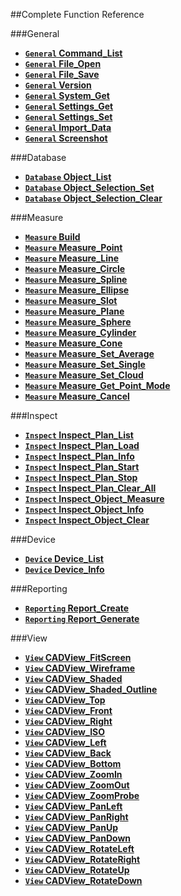 ##Complete Function Reference

###General
- **[<code>General</code> Command_List](https://github.com/verisurf/verisurf-api/blob/Verisurf2017/documentation/command_list.md)**
- **[<code>General</code> File_Open](https://github.com/verisurf/verisurf-api/blob/Verisurf2017/documentation/file_open.md)**
- **[<code>General</code> File_Save](https://github.com/verisurf/verisurf-api/blob/Verisurf2017/documentation/file_save.md)**
- **[<code>General</code> Version](https://github.com/verisurf/verisurf-api/blob/Verisurf2017/documentation/version.md)**
- **[<code>General</code> System_Get](https://github.com/verisurf/verisurf-api/blob/Verisurf2017/documentation/system_get.md)**
- **[<code>General</code> Settings_Get](https://github.com/verisurf/verisurf-api/blob/Verisurf2017/documentation/settings_get.md)**
- **[<code>General</code> Settings_Set](https://github.com/verisurf/verisurf-api/blob/Verisurf2017/documentation/settings_set.md)**
- **[<code>General</code> Import_Data](https://github.com/verisurf/verisurf-api/blob/Verisurf2017/documentation/import_data.md)**
- **[<code>General</code> Screenshot](https://github.com/verisurf/verisurf-api/blob/Verisurf2017/documentation/screenshot.md)**


###Database
- **[<code>Database</code> Object_List](https://github.com/verisurf/verisurf-api/blob/Verisurf2017/documentation/object_list.md)**
- **[<code>Database</code> Object_Selection_Set](https://github.com/verisurf/verisurf-api/blob/Verisurf2017/documentation/object_selection_set.md)**
- **[<code>Database</code> Object_Selection_Clear](https://github.com/verisurf/verisurf-api/blob/Verisurf2017/documentation/object_selection_clear.md)**

###Measure
- **[<code>Measure</code> Build](https://github.com/verisurf/verisurf-api/blob/Verisurf2017/documentation/build.md)**
- **[<code>Measure</code> Measure_Point](https://github.com/verisurf/verisurf-api/blob/Verisurf2017/documentation/measure_point.md)**
- **[<code>Measure</code> Measure_Line](https://github.com/verisurf/verisurf-api/blob/Verisurf2017/documentation/measure_line.md)**
- **[<code>Measure</code> Measure_Circle](https://github.com/verisurf/verisurf-api/blob/Verisurf2017/documentation/measure_circle.md)**
- **[<code>Measure</code> Measure_Spline](https://github.com/verisurf/verisurf-api/blob/Verisurf2017/documentation/measure_spline.md)**
- **[<code>Measure</code> Measure_Ellipse](https://github.com/verisurf/verisurf-api/blob/Verisurf2017/documentation/measure_ellipse.md)**
- **[<code>Measure</code> Measure_Slot](https://github.com/verisurf/verisurf-api/blob/Verisurf2017/documentation/measure_slot.md)**
- **[<code>Measure</code> Measure_Plane](https://github.com/verisurf/verisurf-api/blob/Verisurf2017/documentation/measure_plane.md)**
- **[<code>Measure</code> Measure_Sphere](https://github.com/verisurf/verisurf-api/blob/Verisurf2017/documentation/measure_sphere.md)**
- **[<code>Measure</code> Measure_Cylinder](https://github.com/verisurf/verisurf-api/blob/Verisurf2017/documentation/measure_cylinder.md)**
- **[<code>Measure</code> Measure_Cone](https://github.com/verisurf/verisurf-api/blob/Verisurf2017/documentation/measure_cone.md)**
- **[<code>Measure</code> Measure_Set_Average](https://github.com/verisurf/verisurf-api/blob/Verisurf2017/documentation/measure_set_average.md)**
- **[<code>Measure</code> Measure_Set_Single](https://github.com/verisurf/verisurf-api/blob/Verisurf2017/documentation/measure_set_single.md)**
- **[<code>Measure</code> Measure_Set_Cloud](https://github.com/verisurf/verisurf-api/blob/Verisurf2017/documentation/measure_set_cloud.md)**
- **[<code>Measure</code> Measure_Get_Point_Mode](https://github.com/verisurf/verisurf-api/blob/Verisurf2017/documentation/measure_get_point_mode.md)**
- **[<code>Measure</code> Measure_Cancel](https://github.com/verisurf/verisurf-api/blob/Verisurf2017/documentation/measure_cancel.md)**

###Inspect
- **[<code>Inspect</code> Inspect_Plan_List](https://github.com/verisurf/verisurf-api/blob/Verisurf2017/documentation/inspect_plan_list.md)**
- **[<code>Inspect</code> Inspect_Plan_Load](https://github.com/verisurf/verisurf-api/blob/Verisurf2017/documentation/inspect_plan_load.md)**
- **[<code>Inspect</code> Inspect_Plan_Info](https://github.com/verisurf/verisurf-api/blob/Verisurf2017/documentation/inspect_plan_info.md)**
- **[<code>Inspect</code> Inspect_Plan_Start](https://github.com/verisurf/verisurf-api/blob/Verisurf2017/documentation/inspect_plan_start.md)**
- **[<code>Inspect</code> Inspect_Plan_Stop](https://github.com/verisurf/verisurf-api/blob/Verisurf2017/documentation/inspect_plan_stop.md)**
- **[<code>Inspect</code> Inspect_Plan_Clear_All](https://github.com/verisurf/verisurf-api/blob/Verisurf2017/documentation/inspect_plan_clear_all.md)**
- **[<code>Inspect</code> Inspect_Object_Measure](https://github.com/verisurf/verisurf-api/blob/Verisurf2017/documentation/inspect_object_measure.md)**
- **[<code>Inspect</code> Inspect_Object_Info](https://github.com/verisurf/verisurf-api/blob/Verisurf2017/documentation/inspect_object_info.md)**
- **[<code>Inspect</code> Inspect_Object_Clear](https://github.com/verisurf/verisurf-api/blob/Verisurf2017/documentation/inspect_object_clear.md)**

###Device
- **[<code>Device</code> Device_List](https://github.com/verisurf/verisurf-api/blob/Verisurf2017/documentation/device_list.md)**
- **[<code>Device</code> Device_Info](https://github.com/verisurf/verisurf-api/blob/Verisurf2017/documentation/device_info.md)**

###Reporting
- **[<code>Reporting</code> Report_Create](https://github.com/verisurf/verisurf-api/blob/Verisurf2017/documentation/report_create.md)**
- **[<code>Reporting</code> Report_Generate](https://github.com/verisurf/verisurf-api/blob/Verisurf2017/documentation/report_generate.md)**

###View
- **[<code>View</code> CADView_FitScreen](https://github.com/verisurf/verisurf-api/blob/Verisurf2017/documentation/cadview_fitscreen.md)**
- **[<code>View</code> CADView_Wireframe](https://github.com/verisurf/verisurf-api/blob/Verisurf2017/documentation/cadview_wireframe.md)**
- **[<code>View</code> CADView_Shaded](https://github.com/verisurf/verisurf-api/blob/Verisurf2017/documentation/cadview_shaded.md)**
- **[<code>View</code> CADView_Shaded_Outline](https://github.com/verisurf/verisurf-api/blob/Verisurf2017/documentation/cadview_shaded_outline.md)**
- **[<code>View</code> CADView_Top](https://github.com/verisurf/verisurf-api/blob/Verisurf2017/documentation/cadview_top.md)**
- **[<code>View</code> CADView_Front](https://github.com/verisurf/verisurf-api/blob/Verisurf2017/documentation/cadview_front.md)**
- **[<code>View</code> CADView_Right](https://github.com/verisurf/verisurf-api/blob/Verisurf2017/documentation/cadview_right.md)**
- **[<code>View</code> CADView_ISO](https://github.com/verisurf/verisurf-api/blob/Verisurf2017/documentation/cadview_iso.md)**
- **[<code>View</code> CADView_Left](https://github.com/verisurf/verisurf-api/blob/Verisurf2017/documentation/cadview_left.md)**
- **[<code>View</code> CADView_Back](https://github.com/verisurf/verisurf-api/blob/Verisurf2017/documentation/cadview_back.md)**
- **[<code>View</code> CADView_Bottom](https://github.com/verisurf/verisurf-api/blob/Verisurf2017/documentation/cadview_bottom.md)**
- **[<code>View</code> CADView_ZoomIn](https://github.com/verisurf/verisurf-api/blob/Verisurf2017/documentation/cadview_zoomin.md)**
- **[<code>View</code> CADView_ZoomOut](https://github.com/verisurf/verisurf-api/blob/Verisurf2017/documentation/cadview_zoomout.md)**
- **[<code>View</code> CADView_ZoomProbe](https://github.com/verisurf/verisurf-api/blob/Verisurf2017/documentation/cadview_zoomprobe.md)**
- **[<code>View</code> CADView_PanLeft](https://github.com/verisurf/verisurf-api/blob/Verisurf2017/documentation/cadview_panleft.md)**
- **[<code>View</code> CADView_PanRight](https://github.com/verisurf/verisurf-api/blob/Verisurf2017/documentation/cadview_panright.md)**
- **[<code>View</code> CADView_PanUp](https://github.com/verisurf/verisurf-api/blob/Verisurf2017/documentation/cadview_panup.md)**
- **[<code>View</code> CADView_PanDown](https://github.com/verisurf/verisurf-api/blob/Verisurf2017/documentation/cadview_pandown.md)**
- **[<code>View</code> CADView_RotateLeft](https://github.com/verisurf/verisurf-api/blob/Verisurf2017/documentation/cadview_rotateleft.md)**
- **[<code>View</code> CADView_RotateRight](https://github.com/verisurf/verisurf-api/blob/Verisurf2017/documentation/cadview_rotateright.md)**
- **[<code>View</code> CADView_RotateUp](https://github.com/verisurf/verisurf-api/blob/Verisurf2017/documentation/cadview_rotateup.md)**
- **[<code>View</code> CADView_RotateDown](https://github.com/verisurf/verisurf-api/blob/Verisurf2017/documentation/cadview_rotatedown.md)**
